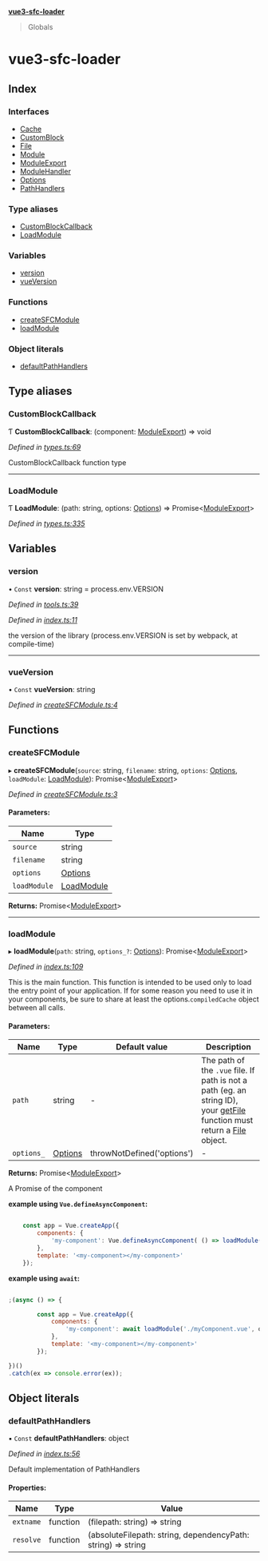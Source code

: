 **[vue3-sfc-loader](README.md)**

> Globals

# vue3-sfc-loader

## Index

### Interfaces

* [Cache](interfaces/cache.md)
* [CustomBlock](interfaces/customblock.md)
* [File](interfaces/file.md)
* [Module](interfaces/module.md)
* [ModuleExport](interfaces/moduleexport.md)
* [ModuleHandler](interfaces/modulehandler.md)
* [Options](interfaces/options.md)
* [PathHandlers](interfaces/pathhandlers.md)

### Type aliases

* [CustomBlockCallback](README.md#customblockcallback)
* [LoadModule](README.md#loadmodule)

### Variables

* [version](README.md#version)
* [vueVersion](README.md#vueversion)

### Functions

* [createSFCModule](README.md#createsfcmodule)
* [loadModule](README.md#loadmodule)

### Object literals

* [defaultPathHandlers](README.md#defaultpathhandlers)

## Type aliases

### CustomBlockCallback

Ƭ  **CustomBlockCallback**: (component: [ModuleExport](interfaces/moduleexport.md)) => void

*Defined in [types.ts:69](https://github.com/FranckFreiburger/vue3-sfc-loader/blob/e2255e9/src/types.ts#L69)*

CustomBlockCallback function type

___

### LoadModule

Ƭ  **LoadModule**: (path: string, options: [Options](interfaces/options.md)) => Promise<[ModuleExport](interfaces/moduleexport.md)\>

*Defined in [types.ts:335](https://github.com/FranckFreiburger/vue3-sfc-loader/blob/e2255e9/src/types.ts#L335)*

## Variables

### version

• `Const` **version**: string = process.env.VERSION

*Defined in [tools.ts:39](https://github.com/FranckFreiburger/vue3-sfc-loader/blob/e2255e9/src/tools.ts#L39)*

*Defined in [index.ts:11](https://github.com/FranckFreiburger/vue3-sfc-loader/blob/e2255e9/src/index.ts#L11)*

the version of the library (process.env.VERSION is set by webpack, at compile-time)

___

### vueVersion

• `Const` **vueVersion**: string

*Defined in [createSFCModule.ts:4](https://github.com/FranckFreiburger/vue3-sfc-loader/blob/e2255e9/src/createSFCModule.ts#L4)*

## Functions

### createSFCModule

▸ **createSFCModule**(`source`: string, `filename`: string, `options`: [Options](interfaces/options.md), `loadModule`: [LoadModule](README.md#loadmodule)): Promise<[ModuleExport](interfaces/moduleexport.md)\>

*Defined in [createSFCModule.ts:3](https://github.com/FranckFreiburger/vue3-sfc-loader/blob/e2255e9/src/createSFCModule.ts#L3)*

#### Parameters:

Name | Type |
------ | ------ |
`source` | string |
`filename` | string |
`options` | [Options](interfaces/options.md) |
`loadModule` | [LoadModule](README.md#loadmodule) |

**Returns:** Promise<[ModuleExport](interfaces/moduleexport.md)\>

___

### loadModule

▸ **loadModule**(`path`: string, `options_?`: [Options](interfaces/options.md)): Promise<[ModuleExport](interfaces/moduleexport.md)\>

*Defined in [index.ts:109](https://github.com/FranckFreiburger/vue3-sfc-loader/blob/e2255e9/src/index.ts#L109)*

This is the main function.
This function is intended to be used only to load the entry point of your application.
If for some reason you need to use it in your components, be sure to share at least the options.`compiledCache` object between all calls.

#### Parameters:

Name | Type | Default value | Description |
------ | ------ | ------ | ------ |
`path` | string | - | The path of the `.vue` file. If path is not a path (eg. an string ID), your [getFile](interfaces/options.md#getfile) function must return a [File](interfaces/file.md) object. |
`options_` | [Options](interfaces/options.md) | throwNotDefined('options') | - |

**Returns:** Promise<[ModuleExport](interfaces/moduleexport.md)\>

A Promise of the component

**example using `Vue.defineAsyncComponent`:**

```javascript

	const app = Vue.createApp({
		components: {
			'my-component': Vue.defineAsyncComponent( () => loadModule('./myComponent.vue', options) )
		},
		template: '<my-component></my-component>'
	});

```

**example using `await`:**

```javascript

;(async () => {

		const app = Vue.createApp({
			components: {
				'my-component': await loadModule('./myComponent.vue', options)
			},
			template: '<my-component></my-component>'
		});

})()
.catch(ex => console.error(ex));

```

## Object literals

### defaultPathHandlers

▪ `Const` **defaultPathHandlers**: object

*Defined in [index.ts:56](https://github.com/FranckFreiburger/vue3-sfc-loader/blob/e2255e9/src/index.ts#L56)*

Default implementation of PathHandlers

#### Properties:

Name | Type | Value |
------ | ------ | ------ |
`extname` | function | (filepath: string) => string |
`resolve` | function | (absoluteFilepath: string, dependencyPath: string) => string |
